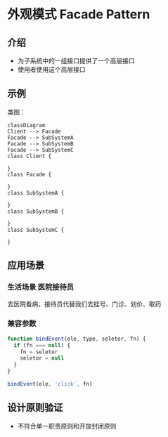 # 外观模式 Facade Pattern

## 介绍

- 为子系统中的一组接口提供了一个高层接口
- 使用者使用这个高层接口

## 示例

类图：

```mermaid
classDiagram
Client --> Facade
Facade --> SubSystemA
Facade --> SubSystemB
Facade --> SubSystemC
class Client {
  
}
class Facade {
 
}
class SubSystemA {
 
}
class SubSystemB {
 
}
class SubSystemC {
 
}
```

## 应用场景

### 生活场景 医院接待员

去医院看病，接待员代替我们去挂号、门诊、划价、取药

### 兼容参数

```js
function bindEvent(ele, type, seletor, fn) {
  if (fn === null) {
    fn = seletor
    seletor = null
  }
}

bindEvent(ele, 'click', fn)
```

## 设计原则验证

- 不符合单一职责原则和开放封闭原则